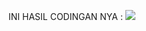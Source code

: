 INI HASIL CODINGAN NYA :
<a href='https://raw.githubusercontent.com/satriabot99/.github/main/profile/whitehatbot.png'><img src='https://telegra.ph/file/7961cb75900feeb9a1b27.jpg' type='image'></a>
